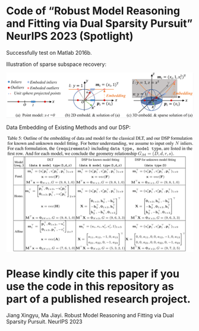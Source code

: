 #  Code of “Robust Model Reasoning and Fitting via Dual Sparsity Pursuit” NeurIPS 2023 (Spotlight)

 Successfully test on Matlab 2016b.

Illustration of sparse subspace recovery:

![image](https://github.com/StaRainJ/DSP/blob/main/fig/Fig1.png)

Data Embedding of Existing Methods and our DSP:

![image](https://github.com/StaRainJ/DSP/blob/main/fig/TabDataEmbedding.png)


# Please kindly cite this paper if you use the code in this repository as part of a published research project.

 Jiang Xingyu, Ma Jiayi. Robust Model Reasoning and Fitting via Dual Sparsity Pursuit. NeurIPS 2023 

